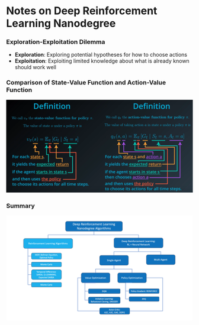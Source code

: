 # Notes on Deep Reinforcement Learning Nanodegree

### Exploration-Exploitation Dilemma

- **Exploration**: Exploring potential hypotheses for how to choose actions
- **Exploitation**: Exploiting limited knowledge about what is already known should work well

### Comparison of State-Value Function and Action-Value Function

![picture](images/state-value-and-action-value.png)


### Summary

![picture](images/summary.png)